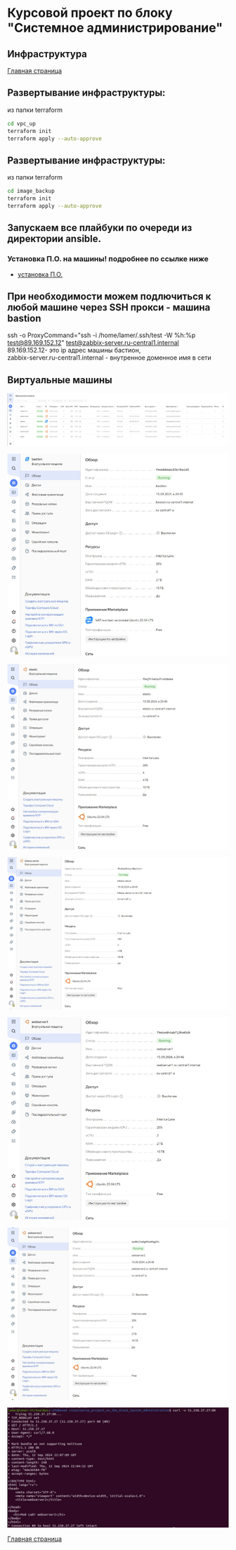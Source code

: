 # Курсовой проект по блоку "Системное администрирование"

 ## Инфраструктура

[Главная страница](https://github.com/ysatii/Course_project_on_the_block_System_Administration/blob/main/README.md)

## Развертывание инфраструктуры:



из папки terraform
```sh
cd vpc_up
terraform init  
terraform apply --auto-approve
```

## Развертывание инфраструктуры:
из папки terraform
```sh
cd image_backup
terraform init  
terraform apply --auto-approve
```


## Запускаем все плайбуки по очереди из директории ansible.
### Установка П.О. на машины! подробнее по ссылке ниже

* [установка П.О.](https://github.com/ysatii/Course_project_on_the_block_System_Administration/blob/main/Ansible.md)


## При необходимости можем подлючиться к любой машине через SSH прокси - машина bastion

ssh -o ProxyCommand="ssh -i /home/lamer/.ssh/test -W %h:%p test@89.169.152.12" test@zabbix-server.ru-central1.internal  
89.169.152.12- это ip адрес машины бастион,  
zabbix-server.ru-central1.internal - внутренное доменное имя в сети  


## Виртуальные машины
![Скриншот 1](https://github.com/ysatii/Course_project_on_the_block_System_Administration/blob/main/img/sait1_13.jpg)

![Скриншот 1](https://github.com/ysatii/Course_project_on_the_block_System_Administration/blob/main/img/sait1_14.jpg)

![Скриншот 1](https://github.com/ysatii/Course_project_on_the_block_System_Administration/blob/main/img/sait1_15.jpg)

![Скриншот 1](https://github.com/ysatii/Course_project_on_the_block_System_Administration/blob/main/img/sait1_16.jpg)

![Скриншот 1](https://github.com/ysatii/Course_project_on_the_block_System_Administration/blob/main/img/sait1_17.jpg)

![Скриншот 1](https://github.com/ysatii/Course_project_on_the_block_System_Administration/blob/main/img/sait1_18.jpg)

![Скриншот 1](https://github.com/ysatii/Course_project_on_the_block_System_Administration/blob/main/img/sait1_1.jpg)

[Главная страница](https://github.com/ysatii/Course_project_on_the_block_System_Administration/blob/main/README.md)
